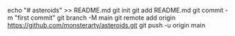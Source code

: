 echo "# asteroids" >> README.md
git init
git add README.md
git commit -m "first commit"
git branch -M main
git remote add origin https://github.com/monsterarty/asteroids.git
git push -u origin main